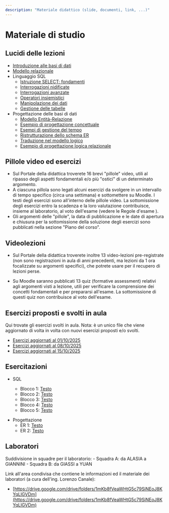 ```yaml
---
description: "Materiale didattico (slide, documenti, link, ...)"
---
```

 
# Materiale di studio

## Lucidi delle lezioni

- [Introduzione alle basi di dati](https://farinetti.github.io/materiale-bdcin/01-Introduzione_alle_basi_dati.pdf)
- [Modello relazionale](https://farinetti.github.io/materiale-bdcin/02-Modello_relazionale.pdf)
- Linguaggio SQL
    - [Istruzione SELECT: fondamenti](https://farinetti.github.io/materiale-bdcin/03-SQL_fondamenti.pdf)
    - [Interrogazioni nidificate](https://farinetti.github.io/materiale-bdcin/04-SQL_query_nidificate.pdf)
    - [Interrogazioni avanzate](https://farinetti.github.io/materiale-bdcin/05-SQL_query_avanzate_NEW.pdf)
    - [Operatori insiemistici](https://farinetti.github.io/materiale-bdcin/06-SQL_operatori_insiemistici.pdf)
    - [Manipolazione dei dati](https://farinetti.github.io/materiale-bdcin/07-SQL_manipolazione_dati.pdf)
    - [Gestione delle tabelle](https://farinetti.github.io/materiale-bdcin/08-SQL_gestione_tabelle.pdf)
- Progettazione delle basi di dati
    - [Modello Entità-Relazione](https://farinetti.github.io/materiale-bdcin/10-Progettazione_ER.pdf)
    - [Esempio di progettazione concettuale](https://farinetti.github.io/materiale-bdcin/11-Esempio_progettazione_concettuale.pdf)
    - [Esempi di gestione del tempo](https://farinetti.github.io/materiale-bdcin/12-Progettazione_ER_gestione_tempo.pdf)
    - [Ristrutturazione dello schema ER](https://farinetti.github.io/materiale-bdcin/13-Progettazione_ER_ristrutturazione.pdf)
    - [Traduzione nel modello logico](https://farinetti.github.io/materiale-bdcin/14-Progettazione_modello_logico.pdf)    
    - [Esempio di progettazione logica relazionale](https://farinetti.github.io/materiale-bdcin/15-Esempio_progettazione_logica.pdf)

## Pillole video ed esercizi

- Sul Portale della didattica troverete 16 brevi "pillole" video, utili al ripasso degli aspetti fondamentali e/o più "ostici" di un determinato argomento.
- A ciascuna pillola sono legati alcuni esercizi da svolgere in un intervallo di tempo specifico (circa una settimana) e sottomettere su Moodle. I testi degli esercizi sono all'interno delle pillole video. La sottomissione degli esercizi entro la scadenza e la loro valutazione contribuisce, insieme al laboratorio, al voto dell'esame (vedere le Regole d'esame <!-- (https://farinetti.github.io/materiale-bdcin/RegoleEsame23-24.pdf)--> ).
- Gli argomenti delle "pillole", la data di pubblicazione e le date di apertura e chiusura per la sottomissione della soluzione degli esercizi sono pubblicati nella sezione "Piano del corso".

## Videolezioni

- Sul Portale della didattica troverete inoltre 13 video-lezioni pre-registrate (non sono registrazioni in aula di anni precedenti, ma lezioni da 1 ora focalizzate  su argomenti specifici), che potrete usare per il recupero di lezioni perse.

- Su Moodle saranno pubblicati 13 quiz (formative assessment) relativi agli argomenti visti a lezione, utili per verificare la comprensione dei concetti fondamentali e per prepararsi all'esame. La sottomissione di questi quiz non contribuisce al voto dell'esame.

## Esercizi proposti e svolti in aula 

Qui trovate gli esercizi svolti in aula. 
Nota: è un unico file che viene aggiornato di volta in volta con nuovi esercizi proposti e/o svolti.
- [Esercizi aggiornati al 01/10/2025](https://farinetti.github.io/materiale-bdcin/Esercizi-01.pdf)
- [Esercizi aggiornati al 08/10/2025](https://farinetti.github.io/materiale-bdcin/Esercizi-02.pdf)
- [Esercizi aggiornati al 15/10/2025](https://farinetti.github.io/materiale-bdcin/Esercizi-03.pdf)

## Esercitazioni
 
- SQL
    - Blocco 1: [Testo](https://farinetti.github.io/materiale-bdcin/EsSQL_1-Testo.pdf)
  <!-- e [Soluzione](https://farinetti.github.io/materiale-bdcin/EsSQL_1-Soluz.pdf) -->
    - Blocco 2: [Testo](https://farinetti.github.io/materiale-bdcin/EsSQL_2-Testo.pdf) 
  <!-- e [Soluzione](https://farinetti.github.io/materiale-bdcin/EsSQL_2-Soluz.pdf) -->
    - Blocco 3: [Testo](https://farinetti.github.io/materiale-bdcin/EserciziSQL-parte1.pdf)
  <!-- e [Soluzione](https://farinetti.github.io/materiale-bdcin/EserciziSQL-parte1_sol.pdf) -->
    - Blocco 4: [Testo](https://farinetti.github.io/materiale-bdcin/EserciziSQL-parte2.pdf) 
  <!-- e [Soluzione](https://farinetti.github.io/materiale-bdcin/EserciziSQL-parte2_sol.pdf) -->
    - Blocco 5: [Testo](https://farinetti.github.io/materiale-bdcin/EserciziSQL-parte3.pdf)
  <!-- e [Soluzione](https://farinetti.github.io/materiale-bdcin/EserciziSQL-parte3_sito.pdf) -->

    <!-- 
    - Blocco 3: [Testo](https://farinetti.github.io/materiale-bdcin/EsSQL_3-Testo.pdf)
    e [Soluzione](https://farinetti.github.io/materiale-bdcin/EsSQL_3-Soluz.pdf)
    - Blocco 4: [Testo](https://farinetti.github.io/materiale-bdcin/EsSQL_4-Testo.pdf)
    e [Soluzione](https://farinetti.github.io/materiale-bdcin/EsSQL_4-Soluz.pdf)
    - [Pillola video](https://youtu.be/5dUdTthfgvs) su GROUP BY e NOT IN -->

<!--
    - [Esercitazione SQL](https://farinetti.github.io/materiale-bdcin/Es_SQL_17102024.pdf) del 17/10/2024
    - Altri [esercizi di SQL](https://farinetti.github.io/materiale-bdcin/Esercizi_SQL.pdf) svolti in aula
-->

- Progettazione
    - ER 1: [Testo](https://farinetti.github.io/materiale-bdcin/EsER_1-Testo.pdf) <!-- e [Soluzione](https://farinetti.github.io/materiale-bdcin/EsER_1-Soluz.pdf) -->
    - ER 2: [Testo](https://farinetti.github.io/materiale-bdcin/EsER_2-Testo.pdf) <!-- e [Soluzione](https://farinetti.github.io/materiale-bdcin/EsER_2-Soluz.pdf) -->
    <!-- - Esercizio proposto in aula il 27/11: [Testo](https://farinetti.github.io/materiale-bdcin/ER-aula-27-11-24.pdf) e [Soluzione](https://farinetti.github.io/materiale-bdcin/ER-aula-27-11-24-sol.pdf) -->

<!--
## Esercitazioni CCT
- Esercitazione CCT#1: ChatGPT e SQL, caccia all'errore - [Presentazione](https://farinetti.github.io/materiale-bdcin/Es_CCT_1.pdf) e [Schemi](https://farinetti.github.io/materiale-bdcin/SchemiProposti.docx)
- Esercitazione CCT#2: Progettazione di basi dati - [Testo](https://farinetti.github.io/materiale-bdcin/EsercitazioneCCT_2.pdf)
-->


## Laboratori 

Suddivisione in squadre per il laboratorio:
    - Squadra A: da ALASIA a GIANNINI
    - Squadra B: da GIASSI a YUAN

Link all'area condivisa che contiene le informazioni ed il materiale dei laboratori (a cura dell'ing. Lorenzo Canale):
- [https://drive.google.com/drive/folders/1mKb8fVeaWHtG5c79SiNEoJ8KYqLlGVDm](https://drive.google.com/drive/folders/1mKb8fVeaWHtG5c79SiNEoJ8KYqLlGVDm)

<!--
- Laboratorio #1: 15/10 - SQL
    - [Testo](https://farinetti.github.io/materiale-bdcin/Lab1-testo.pdf)
    - [Risultati attesi](https://farinetti.github.io/materiale-bdcin/Lab-1-risultati_attesi.pdf) 
    - [Soluzioni](https://farinetti.github.io/materiale-bdcin/Lab-1-soluzioni.pdf)

- Laboratorio #2: 22/10 - SQL

    - [Testo](https://farinetti.github.io/materiale-bdcin/Lab-2-testo.pdf)
    - [Risultati attesi](https://farinetti.github.io/materiale-bdcin/Lab-2-risultati_attesi.pdf)
    - [Soluzioni](https://farinetti.github.io/materiale-bdcin/Lab-2-soluzioni.pdf)

- Laboratorio #3: 05/11 - SQL

    - [Testo](https://farinetti.github.io/materiale-bdcin/Lab-3-testo.pdf)
    - [Risultati attesi](https://farinetti.github.io/materiale-bdcin/Lab-3-risultati_attesi.pdf)
    - [Soluzioni](https://farinetti.github.io/materiale-bdcin/Lab-3-soluzioni.pdf)

- Laboratori #4-#7: 12/11, 19/11, 26/11 e 03/12 - Information Retrieval 

    **Importante:**

    Tutto il materiale utile per i laboratori "Talk 2 Movies" (compresi i testi dei laboratori) viene pubblicato in questa [cartella condivisa](https://drive.google.com/drive/folders/12450wIo07BCc3qJGXuSt6t3b-RksO-vv?usp=drive_link)

    - [Presentazione](https://docs.google.com/presentation/d/1hBk1BJXDLRQCS9zoOjlQzOANylgCSQnuP0rE8fp-SVw/edit?usp=drivesdk) del laboratorio "Talk to Movies" (lezione del 31/10)
    - [Quiz](https://docs.google.com/presentation/d/1U9BvEKTeE8yKSvP6HDUXcS0N8wJT2pkE0AhHGX8TuCU/edit?usp=sharing) svolto durante la lezione del 07/11

    Importante: **entro le ore 15.00 del 12/11/2024** dovete svolgere le seguenti operazioni:
    - Controllare che i dati sul vostro gruppo nella [tabella gruppi](https://docs.google.com/spreadsheets/d/1ghQMnHqx-ufu83DtqeDknjvvzDjd9ca6rQOXrrOC0d0/edit?gid=0#gid=0) siano completi (non modificare i film scelti!!!); inoltre il “Nome Gruppo” deve contenere solo caratteri alfanumerici (no spazi!!!)
    - Nella cartella “chatbots” aggiungere una cartella nominata come il “Nome Gruppo”
    - Nella cartella creare due copie di [questo file](https://docs.google.com/spreadsheets/d/1OH_fCfZpyi9f6S0FlMfxUtE5vdOMhEmDGtioyAdfW7c/edit?gid=0#gid=0):
        - la prima copia deve chiamarsi “questions_1” (domande relative al primo film scelto) 
        - la seconda copia deve chiamarsi “questions_2” (domande relative al secondo film scelto)
    seguire il file d’esempio per creare le domande
    - Nella cartella creare anche un Google Doc nominato “report” in cui aggiungere una sezione sui problemi riscontrati nella creazione delle domande.

    **Creazione delle domande**
    
    Per ogni film dovete creare **20 domande**:
    - almeno 6 domande generali: non significa che non debbano entrare nei dettagli, ma devono essere "spontanee" e non derivare dai file di sceneggiatura, dai metadati e dalle review che avete a disposizione per ogni film;
    - almeno 4 domande relative a spezzoni di dialogo della sceneggiatura;
    - almeno 1 domanda su qualche elemento presente nei metadati (se il file è vuoto provare a cercare qualche info online o creare una domanda di altro tipo);
    - almeno 1 domanda su qualche elemento presente nelle reviews (se il file è vuoto provare a cercare qualche info online o creare una domanda di altro tipo);
    In totale quindi dovrete creare 40 domande (20 per ciascun film).

    *Per chi fa il progetto individuale sono richieste 20 domande in tutto (10 per ciascun film).*

    Per dubbi o domande potete scrivere su Telegram a @Talk2Movies

-->

<!--
    - Obiettivo: progettare, creare e valutare un Chatbot Telegram in grado di rispondere a domande specifiche a partire da una base di conoscenza
    - Attività unica, ma organizzata in fasi (con consegna dopo ciascuna fase)
    - Fase 1: [presentazione](https://farinetti.github.io/materiale-bdcin/Chatbot-Fase1.pdf) e [link](https://colab.research.google.com/drive/1sIy6IVzW5ANHoTpWYNXlf9IXlNL3Cw-P?usp=sharing) al Notebook con istruzioni/tutorial -> consegna prima del laboratorio di lunedì 13/11
    - [Langchain](https://docs.google.com/presentation/d/1OFu-hU7-CMQR6hB7ydX2pOxRf5KWLdLV2P9ePetcW0k/edit?usp=sharing) -> slide usate in aula il 10/11
    - Fase 2: [link](https://colab.research.google.com/drive/1X1Pj9ik5qhO1m5_P7Es2vKQ5VJYTEZCf?usp=sharing) al Notebook -> consegna prima del laboratorio di lunedì 20/11
    - Fase 3: [link](https://colab.research.google.com/drive/1vHXgeznEpwmNfGOXVl3-PeVA8X6sa5cl?usp=sharing) al Notebook -> **consegna posticipata entro domenica 10/12**
        -  [link](https://colab.research.google.com/drive/1zxR_11AjstEPfWcqw5ehmhr-ukOgfw9H?usp=share_link) ad un Notebook di supporto
    - Fase 4 (collegare il chatbot a Telegram): [link](https://colab.research.google.com/drive/1QNuZ00D-LeZHOju_JVmNOB7X3gQRbPSp?usp=sharing) al Notebook
    - Fase 5 (valutazione finale del chatbot): [link](https://colab.research.google.com/drive/1f43u1B5VhLjgB3RMlgUwAG3a3yrqW0lt?usp=sharing) al Notebook        
-->
        
   
    